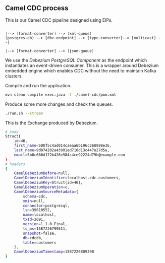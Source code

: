 ## Camel CDC process

This is our Camel CDC pipeline designed using EIPs.
```
                                                                       |--> [format-converter] --> (xml-queue)
(postgres-db) --> [dbz-endpoint] --> [type-converter]--> [multicast] --|
                                                                       |--> [format-converter] --> (json-queue)
```

We use the *Debezium PostgreSQL Component* as the endpoint which instantiates an event-driven consumer.
This is a wrapper around Debezium embedded engine which enables CDC without the need to maintain Kafka clusters.

Compile and run the application.
```sh
mvn clean compile exec:java -f ./camel-cdc/pom.xml
```

Produce some more changes and check the queues.
```sh
./run.sh --stream
```

This is the Exchange produced by Debezium.
```sh
# body
Struct{
    id=46,
    first_name=500f5c4ad014caeaa6b196c268988e36,
    last_name=9d074202a43901ed716d13c447a27d5a,
    email=5b0c660d172b426e584c4ce92224d79b@example.com
}
# headers
{
    CamelDebeziumBefore=null,
    CamelDebeziumIdentifier=localhost.cdc.customers,
    CamelDebeziumKey=Struct{id=46},
    CamelDebeziumOperation=c,
    CamelDebeziumSourceMetadata={
        schema=cdc,
        xmin=null,
        connector=postgresql,
        lsn=39610552,
        name=localhost,
        txId=2091,
        version=1.1.0.Final,
        ts_ms=1587226799511,
        snapshot=false,
        db=cdcdb,
        table=customers
    },
    CamelDebeziumTimestamp=1587226809390
}
```
